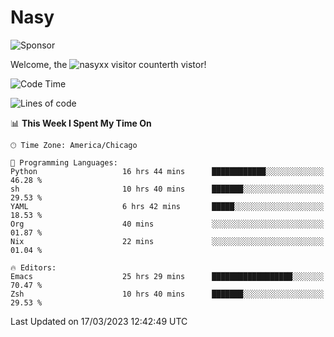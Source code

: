 # Nasy

<!--
<p align="center">
<img height="200" src="https://github-readme-stats.vercel.app/api?username=nasyxx&count_private=true&show_icons=true&theme=dracula&include_all_commits=true"/>
<img height="200" src="https://github-readme-stats.vercel.app/api/top-langs/?username=nasyxx&theme=dracula&hide=html,jupyter+notebook&count_private=true&show_icons=true"/>
</p>

  
----------------
-->

![Sponsor](https://img.shields.io/static/v1.svg?label=Sponsor&message=%E2%9D%A4&logo=GitHub&style=flat&color=pink)
 
Welcome, the ![nasyxx visitor counter](https://count.getloli.com/get/@nasyxx?theme=rule34)th vistor!
 
<!--START_SECTION:waka-->
![Code Time](http://img.shields.io/badge/Code%20Time-3%2C285%20hrs%205%20mins-blue)

![Lines of code](https://img.shields.io/badge/From%20Hello%20World%20I%27ve%20Written-6.2%20million%20lines%20of%20code-blue)

📊 **This Week I Spent My Time On** 

```text
🕑︎ Time Zone: America/Chicago

💬 Programming Languages: 
Python                   16 hrs 44 mins      ████████████░░░░░░░░░░░░░   46.28 % 
sh                       10 hrs 40 mins      ███████░░░░░░░░░░░░░░░░░░   29.53 % 
YAML                     6 hrs 42 mins       █████░░░░░░░░░░░░░░░░░░░░   18.53 % 
Org                      40 mins             ░░░░░░░░░░░░░░░░░░░░░░░░░   01.87 % 
Nix                      22 mins             ░░░░░░░░░░░░░░░░░░░░░░░░░   01.04 % 

🔥 Editors: 
Emacs                    25 hrs 29 mins      ██████████████████░░░░░░░   70.47 % 
Zsh                      10 hrs 40 mins      ███████░░░░░░░░░░░░░░░░░░   29.53 % 
```


 Last Updated on 17/03/2023 12:42:49 UTC
<!--END_SECTION:waka-->

<!-- ![visitors](https://visitor-badge.laobi.icu/badge?page_id=nasyxx.nasyxx) -->
